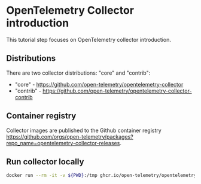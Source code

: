 # OpenTelemetry Collector introduction

This tutorial step focuses on OpenTelemetry collector introduction.

## Distributions

There are two collector distributions: "core" and "contrib":

* "core" - https://github.com/open-telemetry/opentelemetry-collector
* "contrib" - https://github.com/open-telemetry/opentelemetry-collector-contrib

## Container registry

Collector images are published to the Github container registry https://github.com/orgs/open-telemetry/packages?repo_name=opentelemetry-collector-releases.

## Run collector locally

```bash
docker run --rm -it -v ${PWD}:/tmp ghcr.io/open-telemetry/opentelemetry-collector-releases/opentelemetry-collector:0.74.0 --config /tmp/collector-config.yaml
```

